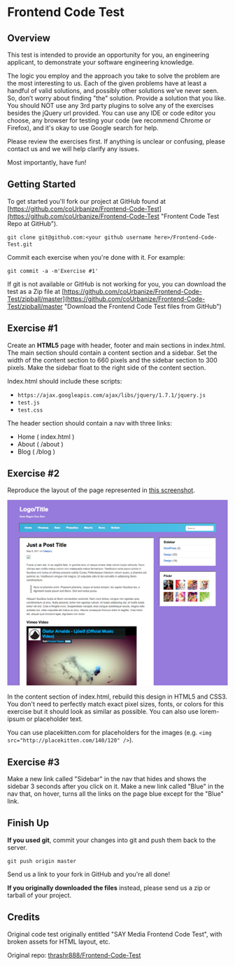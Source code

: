 Frontend Code Test
==============================

Overview
--------

This test is intended to provide an opportunity for you, an engineering applicant, to demonstrate your software engineering knowledge.

The logic you employ and the approach you take to solve the problem are the most interesting to us. Each of the given problems have at least a handful of valid solutions, and possibly other solutions weʼve never seen. So, donʼt worry about finding "the" solution. Provide a solution that you like. You should NOT use any 3rd party plugins to solve any of the exercises besides the jQuery url provided. You can use any IDE or code editor you choose, any browser for testing your code (we recommend Chrome or Firefox), and it's okay to use Google search for help.

Please review the exercises first. If anything is unclear or confusing, please contact us and we will help clarify any issues.

Most importantly, have fun! 

Getting Started
---------------
To get started you'll fork our project at GitHub found at [https://github.com/coUrbanize/Frontend-Code-Test](https://github.com/coUrbanize/Frontend-Code-Test "Frontent Code Test Repo at GitHub").

    git clone git@github.com:<your github username here>/Frontend-Code-Test.git

Commit each exercise when you're done with it. For example:

    git commit -a -m'Exercise #1'

If git is not available or GitHub is not working for you, you can download the test as a Zip file at [https://github.com/coUrbanize/Frontend-Code-Test/zipball/master](https://github.com/coUrbanize/Frontend-Code-Test/zipball/master "Download the Frontend Code Test files from GitHub")

Exercise #1
-----------
Create an **HTML5** page with header, footer and main sections in index.html. The main section should contain a content section and a sidebar. Set the width of the content section to 660 pixels and the sidebar section to 300 pixels. Make the sidebar float to the right side of the content section.

Index.html should include these scripts:

- `https://ajax.googleapis.com/ajax/libs/jquery/1.7.1/jquery.js`
- `test.js`
- `test.css`

The header section should contain a nav with three links:

- Home ( index.html )
- About ( /about )
- Blog ( /blog )
    
Exercise #2
-----------

Reproduce the layout of the page represented in [this screenshot](https://raw.githubusercontent.com/coUrbanize/Frontend-Code-Test/master/img/layout.png).

![HTML Layout](https://raw.githubusercontent.com/coUrbanize/Frontend-Code-Test/master/img/layout.png)

In the content section of index.html, rebuild this design in HTML5 and CSS3. You don't need to perfectly match exact pixel sizes, fonts, or colors for this exercise but it should look as similar as possible. You can also use lorem-ipsum or placeholder text.

You can use placekitten.com for placeholders for the images (e.g. `<img src="http://placekitten.com/140/120" />`).

Exercise #3
-----------
Make a new link called "Sidebar" in the nav that hides and shows the sidebar 3 seconds after you click on it. Make a new link called "Blue" in the nav that, on hover, turns all the links on the page blue except for the "Blue" link.

Finish Up
---------
**If you used git**, commit your changes into git and push them back to the server.

    git push origin master

Send us a link to your fork in GitHub and you're all done!

**If you originally downloaded the files** instead, please send us a zip or tarball of your project.

Credits
-------

Original code test originally entitled "SAY Media Frontend Code Test", with broken assets for HTML layout, etc.

Original repo: [thrashr888/Frontend-Code-Test](https://github.com/thrashr888/Frontend-Code-Test)
